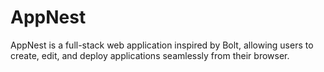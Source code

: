 # AppNest
AppNest is a full-stack web application inspired by Bolt, allowing users to create, edit, and deploy applications seamlessly from their browser.
